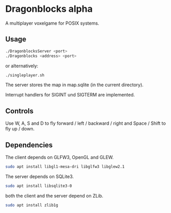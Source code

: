 # Dragonblocks alpha

A multiplayer voxelgame for POSIX systems.

## Usage

```bash
./DragonblocksServer <port>
./Dragonblocks <address> <port>
```

or alternatively:

```bash
./singleplayer.sh
```

The server stores the map in map.sqlite (in the current directory).

Interrupt handlers for SIGINT und SIGTERM are implemented.

## Controls

Use W, A, S and D to fly forward / left / backward / right and Space / Shift to fly up / down.

## Dependencies

The client depends on GLFW3, OpenGL and GLEW.

```bash
sudo apt install libgl1-mesa-dri libglfw3 libglew2.1
```

The server depends on SQLite3.

```bash
sudo apt install libsqlite3-0
```

both the client and the server depend on ZLib.

```bash
sudo apt install zlib1g
```
